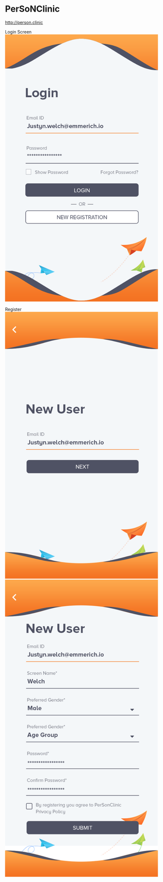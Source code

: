 # PerSoNClinic
http://person.clinic

Login Screen  
![PerSoNClinic](https://github.com/zzzmobile/PerSoNClinic/blob/master/Screenshots/login.png)


Register  
![PerSoNClinic](https://github.com/zzzmobile/PerSoNClinic/blob/master/Screenshots/personclinic-new-user.png)
![PerSoNClinic](https://github.com/zzzmobile/PerSoNClinic/blob/master/Screenshots/personclinic-new-user-2.png)
